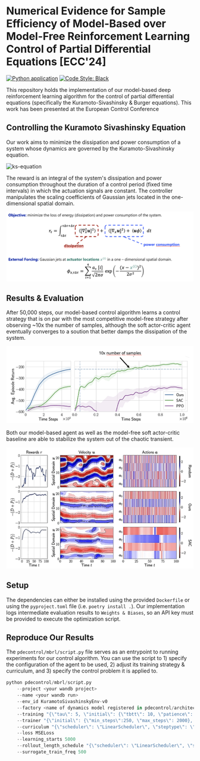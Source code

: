 # Numerical Evidence for Sample Efficiency of Model-Based over Model-Free Reinforcement Learning Control of Partial Differential Equations [ECC'24]
[![Python application](https://github.com/stwerner97/pdecontrol/actions/workflows/python-app.yml/badge.svg)](https://github.com/stwerner97/pdecontrol/actions/workflows/python-app.yml) [![Code Style: Black](https://img.shields.io/badge/code%20style-black-000000.svg)](https://github.com/psf/black)

This repository holds the implementation of our model-based deep reinforcement learning algorithm for the control of partial differential equations (specifically the Kuramoto-Sivashinsky & Burger equations). This work has been presented at the European Control Conference

## Controlling the Kuramoto Sivashinsky Equation

Our work aims to minimize the dissipation and power consumption of a system whose dynamics are governed by the Kuramoto-Sivashinsky equation.

![ks-equation](assets/kuramoto-sivashinsky.gif)

The reward is an integral of the system's dissipation and power consumption throughout the duration of a control period (fixed time intervals) in which the actuation signals are constant. The controller manipulates the scaling coefficients of Gaussian jets located in the one-dimensional spatial domain.

![control-definition](assets/control-problem.png)


## Results & Evaluation

After 50,000 steps, our model-based control algorithm learns a control strategy that is on par with the most competitive model-free strategy after observing ~10x the number of samples, although the soft actor-critic agent eventually converges to a soution that better damps the dissipation of the system.

![mbrl-vs-mfrl](assets/control-results.png)

Both our model-based agent as well as the model-free soft actor-critic baseline are able to stabilize the system out of the chaotic transient.

![learned-controls](assets/control-policy.png)

## Setup
The dependencies can either be installed using the provided ``Dockerfile`` or using the ``pyproject.toml`` file (i.e. ``poetry install .``). Our implementation logs intermediate evaluation results to ``Weights & Biases``, so an API key must be provided to execute the optimization script.

## Reproduce Our Results
The ``pdecontrol/mbrl/script.py`` file serves as an entrypoint to running experiments for our control algorithm. You can use the script to 1) specify the configuration of the agent to be used, 2) adjust its training strategy & curriculum, and 3) specify the control problem it is applied to.

````python
python pdecontrol/mbrl/script.py
    --project <your wandb project>
    --name <your wandb run>
    --env_id KuramotoSivashinskyEnv-v0
    --factory <name of dynamics model registered in pdecontrol/architectures/__init__.py>
    --training "{\"tau\": 5, \"initial\": {\"tbtt\": 10, \"patience\": 10, \"batch_size\": 64}, \"iterations\": {\"tbtt\": 10, \"patience\": 5, \"batch_size\": 64}}"
    --trainer "{\"initial\": {\"min_steps\":250, \"max_steps\": 2000}, \"iterations\": {\"min_steps\":50, \"max_steps\": 250}}"
    --curriculum "{\"scheduler\": \"LinearScheduler\", \"steptype\": \"iteration\", \"start\": 0, \"stop\": 10, \"vmin\": 15, \"vmax\": 15}"
    --loss MSELoss
    --learning_starts 5000
    --rollout_length_schedule "{\"scheduler\": \"LinearScheduler\", \"steptype\": \"iteration\", \"start\": 0, \"stop\": 200, \"vmin\": 3, \"vmax\": 7}" --policy_train_steps_per_sample 10
    --surrogate_train_freq 500
````
